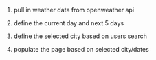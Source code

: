1. pull in weather data from openweather api

2. define the current day and next 5 days

3. define the selected city based on users search

4. populate the page based on selected city/dates